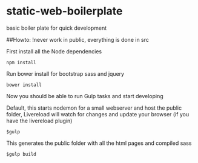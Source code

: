 # static-web-boilerplate
basic boiler plate for quick development 

##Howto:
!never work in public, everything is done in src

First install all the Node dependencies 
```
npm install
```

Run bower install for bootstrap sass and jquery
```
bower install 
```

Now you should be able to run Gulp tasks and start developing 

Default, this starts nodemon for a small webserver and host the public folder, Livereload will watch for changes and update your browser (if you have the livereload plugin)
```
$gulp
```

This generates the public folder with all the html pages and compiled sass
```
$gulp build
```
